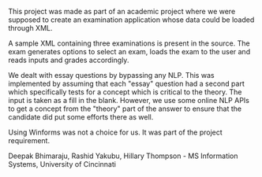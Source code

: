 This project was made as part of an academic project where we were supposed to create an examination application whose data could be loaded through XML.

A sample XML containing three examinations is present in the source. The exam generates options to select an exam, loads the exam to the user and reads inputs and grades accordingly.

We dealt with essay questions by bypassing any NLP. This was implemented by assuming that each "essay" question had a second part which specifically tests for a concept which is critical to the theory. The input is taken as a fill in the blank. However, we use some online NLP APIs to get a concept from the "theory" part of the answer to ensure that the candidate did put some efforts there as well.

Using Winforms was not a choice for us. It was part of the project requirement.

Deepak Bhimaraju, Rashid Yakubu, Hillary Thompson - MS Information Systems, University of Cincinnati